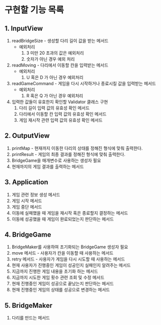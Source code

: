 # 구현할 기능 목록

## 1. InputView

1. readBridgeSize - 생성할 다리 길이 값을 받는 메서드
    - 예외처리
        1. 3 미만 20 초과의 값은 예외처리
        2. 숫자가 아닌 경우 예외 처리
2. readMoving - 다리에서 이동할 칸을 입력받는 메서드
    - 예외처리
        1. U 혹은 D 가 아닌 경우 예외처리
3. readGameCommand - 게임을 다시 시작하거나 종료시킬 값을 입력받는 메서드
    - 예외처리
        1. R 혹은 Q 가 아닌 경우 예외처리
4. 입력한 값들이 유효한지 확인할 Validator 클래스 구현
    1. 다리 길이 입력 값의 유효성 확인 메서드
    2. 다리에서 이동할 칸 입력 값의 유효성 확인 메서드
    3. 게임 재시작 관련 입력 값의 유효성 확인 메서드

## 2. OutputView

1. printMap - 현재까지 이동한 다리의 상태를 정해진 형식에 맞춰 출력한다.
2. printResult - 게임의 최종 결과를 정해진 형식에 맞춰 출력한다.
3. BridgeGame을 매개변수로 사용하는 생성자 필요
4. 현재까지의 게임 결과를 출력하는 메서드

## 3. Application

1. 게임 관련 정보 생성 메서드
2. 게임 시작 메서드
3. 게임 중단 메서드
4. 이동에 실패했을 때 게임을 재시작 혹은 종료할지 결정하는 메서드
5. 이동에 성공했을 때 게임이 완료되었는지 판단하는 메서드

## 4. BridgeGame

1. BridgeMaker를 사용하여 초기화되는 BridgeGame 생성자 필요
2. move 메서드 - 사용자가 칸을 이동할 때 사용하는 메서드
3. retry 메서드 - 사용자가 게임을 다시 시도할 때 사용하는 메서드
4. 현재 사용자가 진행중인 게임이 성공인지 실패인지 알려주는 메서드
5. 지금까지 진행한 게임 내용을 초기화 하는 메서드
6. 지금까지 시도한 게임 횟수 관련 조회 및 수정 메서드
7. 현재 진행중인 게임이 성공으로 끝났는지 판단하는 메서드
8. 현재 진행중인 게임의 상태를 성공으로 변경하는 메서드

## 5. BridgeMaker

1. 다리를 만드는 메서드

